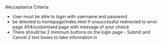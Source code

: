 #Acceptance Criteria
* User must be able to login with username and password
* be directed to homepage/index.html if unsuccessful redirected to error page 
404/customised page with message of your choice
* There should be 2 minimum buttons on the login page - Submit and Cancel
2 text boxes to take information in 
 